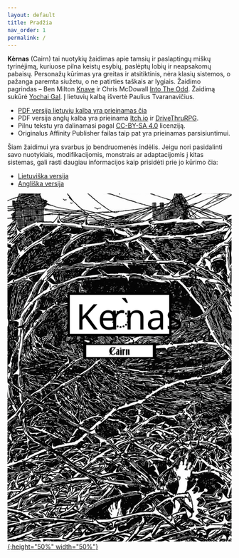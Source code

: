 ```yaml
---
layout: default
title: Pradžia
nav_order: 1
permalink: /
---
```



**Kèrnas** (Cairn) tai nuotykių žaidimas apie tamsių ir paslaptingų miškų tyrinėjimą, kuriuose pilna keistų esybių, paslėptų lobių ir neapsakomų pabaisų. Personažų kūrimas yra greitas ir atsitiktinis, nėra klasių sistemos, o pažanga paremta siužetu, o ne patirties taškais ar lygiais. Žaidimo pagrindas – Ben Milton [Knave](https://www.drivethrurpg.com/product/250888/Knave) ir Chris McDowall [Into The Odd](https://chrismcdee.itch.io/electric-bastionland). Žaidimą sukūrė [Yochai Gal](https://newschoolrevolution.com). Į lietuvių kalbą išvertė Paulius Tvaranavičius.

* [PDF versija lietuvių kalba yra prieinamas čia](https://drive.google.com/file/d/1bfubYYBDa9XH-qGwoxnfcpsskBuZlzdU/view?usp=sharing)
* PDF versija anglų kalba yra prieinama [Itch.io](https://yochaigal.itch.io/cairn) ir [DriveThruRPG](https://www.drivethrurpg.com/product/330809/Cairn).  
* Pilnu tekstu yra dalinamasi pagal [CC-BY-SA 4.0](https://creativecommons.org/licenses/by-sa/4.0/) licenziją.
* Originalus Affinity Publisher failas taip pat yra prieinamas parsisiuntimui.

Šiam žaidimui yra svarbus jo bendruomenės indėlis. Jeigu nori pasidalinti savo nuotykiais, modifikacijomis, monstrais ar adaptacijomis į kitas sistemas, gali rasti daugiau informacijos kaip prisidėti prie jo kūrimo čia:
* [Lietuviška versija](https://pouliens.github.io/cairn-lt/)
* [Angliška versija](/submissions/submission-guide)

<p></p>

[![Alt text](./img/cairn-lt.svg "Click to embiggen"){:height="50%" width="50%"}](/img/cairn.svg)
